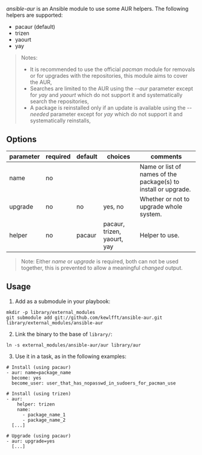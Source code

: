 *ansible-aur* is an Ansible module to use some AUR helpers. The following helpers are supported:

- pacaur (default)
- trizen
- yaourt
- yay

> Notes:
> * It is recommended to use the official *pacman* module for removals or for upgrades with the repositories, this module aims to cover the AUR,
> * Searches are limited to the AUR using the *--aur* parameter except for *yay* and *yaourt* which do not support it and systematically search the repositories,
> * A package is reinstalled only if an update is available using the *--needed* parameter except for *yay* which do not support it and systematically reinstalls,

## Options
|parameter|required |default |choices                     |comments|
|---      |---      |---     |---                         |---|
|name     |no       |        |                            |Name or list of names of the package(s) to install or upgrade.|
|upgrade  |no       |no      |yes, no                     |Whether or not to upgrade whole system.|
|helper   |no       |pacaur  |pacaur, trizen, yaourt, yay |Helper to use.|

> Note: Either *name* or *upgrade* is required, both can not be used together, this is prevented to allow a meaningful *changed* output.

## Usage
1. Add as a submodule in your playbook:
  ```
  mkdir -p library/external_modules
  git submodule add git://github.com/kewlfft/ansible-aur.git library/external_modules/ansible-aur
  ```

2. Link the binary to the base of `library/`:
  ```
  ln -s external_modules/ansible-aur/aur library/aur
  ```

3. Use it in a task, as in the following examples:
  ```
  # Install (using pacaur)
  - aur: name=package_name
    become: yes
    become_user: user_that_has_nopasswd_in_sudoers_for_pacman_use

  # Install (using trizen)
  - aur:
      helper: trizen
      name:
        - package_name_1
        - package_name_2 
    [...]

  # Upgrade (using pacaur)
  - aur: upgrade=yes
    [...]
  ```
